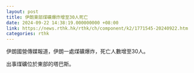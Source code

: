 ```yaml
---
layout: post
title: 伊朗東部煤礦爆炸增至30人死亡
date: 2024-09-22 14:38:19.000000000 +08:00
link: https://news.rthk.hk/rthk/ch/component/k2/1771545-20240922.htm
categories: rthk
---
```


伊朗國營傳媒報道，伊朗一處煤礦爆炸，死亡人數增至30人。

出事煤礦位於東部的塔巴斯。
